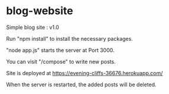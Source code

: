 # blog-website
Simple blog site : v1.0

Run "npm install" to install the necessary packages.

"node app.js" starts the server at Port 3000.

You can visit "/compose" to write new posts.

Site is deployed at https://evening-cliffs-36676.herokuapp.com/

When the server is restarted, the added posts will be deleted.
